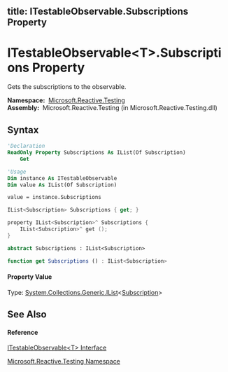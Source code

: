 title: ITestableObservable<T>.Subscriptions Property
---
# ITestableObservable\<T\>.Subscriptions Property

Gets the subscriptions to the observable.

**Namespace:**  [Microsoft.Reactive.Testing](Microsoft.Reactive.Testing/Microsoft.Reactive.Testing)  
**Assembly:**  Microsoft.Reactive.Testing (in Microsoft.Reactive.Testing.dll)

## Syntax

```vb
'Declaration
ReadOnly Property Subscriptions As IList(Of Subscription)
    Get
```

```vb
'Usage
Dim instance As ITestableObservable
Dim value As IList(Of Subscription)

value = instance.Subscriptions
```

```csharp
IList<Subscription> Subscriptions { get; }
```

```c++
property IList<Subscription>^ Subscriptions {
    IList<Subscription>^ get ();
}
```

```fsharp
abstract Subscriptions : IList<Subscription>
```

```javascript
function get Subscriptions () : IList<Subscription>
```

#### Property Value

Type: [System.Collections.Generic.IList](https://msdn.microsoft.com/en-us/library/5y536ey6)\<[Subscription](Subscription/Subscription)\>

## See Also

#### Reference

[ITestableObservable\<T\> Interface](ITestableObservable/ITestableObservable(T))

[Microsoft.Reactive.Testing Namespace](Microsoft.Reactive.Testing/Microsoft.Reactive.Testing)
